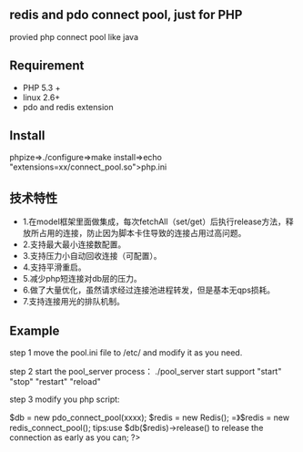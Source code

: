 ## redis and pdo connect pool, just for PHP

provied php connect pool like java


## Requirement

- PHP 5.3 +
- linux 2.6+
- pdo and redis extension

## Install

phpize=>./configure=>make install=>echo "extensions=xx/connect_pool.so">php.ini


## 技术特性

- 1.在model框架里面做集成，每次fetchAll（set/get）后执行release方法，释放所占用的连接，防止因为脚本卡住导致的连接占用过高问题。
- 2.支持最大最小连接数配置。
- 3.支持压力小自动回收连接（可配置）。
- 4.支持平滑重启。
- 5.减少php短连接对db层的压力。
- 6.做了大量优化，虽然请求经过连接池进程转发，但是基本无qps损耗。
- 7.支持连接用光的排队机制。

## Example
step 1 move the pool.ini file to /etc/ and modify it as you need.

step 2 start the pool_server process：
./pool_server start
support "start" "stop" "restart" "reload"

step 3 modify you php script:
<?php
$db = new PDO(xxxxx);
=> $db = new pdo_connect_pool(xxxx);

$redis = new Redis();
=》$redis = new redis_connect_pool();

tips:use $db($redis)->release() to release the connection  as early as you can;
?>
